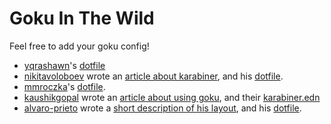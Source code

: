 # Goku In The Wild

Feel free to add your goku config!

- [yqrashawn](https://github.com/yqrashawn "yqrashawn")'s [dotfile](https://github.com/yqrashawn/yqdotfiles/blob/master/.config/karabiner.edn)
- [nikitavoloboev](https://github.com/nikitavoloboev "nikitavoloboev") wrote an [article about karabiner](https://medium.com/@nikitavoloboev/karabiner-god-mode-7407a5ddc8f6 "article about karabiner"), and his [dotfile](https://github.com/nikitavoloboev/dotfiles/blob/master/karabiner/karabiner.edn "dotfile").
- [mmroczka](https://github.com/mmroczka "mmroczka")'s [dotfile](https://github.com/mmroczka/.dotfiles/blob/master/karabiner/karabiner.edn).
- [kaushikgopal](https://jkl.gg/) wrote an [article about using goku](https://blog.jkl.gg/hacking-your-keyboard/), and their [karabiner.edn](https://gist.github.com/kaushikgopal/ff7a92bbc887e59699c804b59074a126)
- [alvaro-prieto](https://github.com/alvaro-prieto) wrote a [short description of his layout](https://github.com/alvaro-prieto/splitLayout), and his [dotfile](https://github.com/alvaro-prieto/splitLayout/blob/master/karabiner.edn). 

